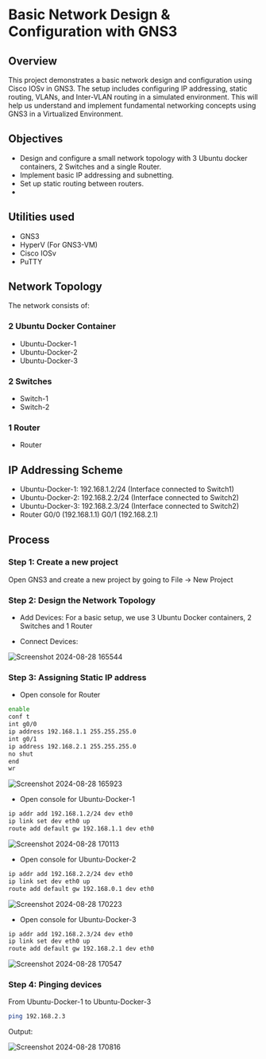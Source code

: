 # Basic Network Design & Configuration with GNS3
## Overview
This project demonstrates a basic network design and configuration using Cisco IOSv in GNS3. The setup includes configuring IP addressing, static routing, VLANs, and Inter-VLAN routing in a simulated environment. This will help us understand and implement fundamental networking concepts using GNS3 in a Virtualized Environment.
## Objectives
- Design and configure a small network topology with 3 Ubuntu docker containers, 2 Switches and a single Router.
- Implement basic IP addressing and subnetting.
- Set up static routing between routers.
- 
## Utilities used
- GNS3
- HyperV (For GNS3-VM)
- Cisco IOSv
- PuTTY
## Network Topology
The network consists of:
### 2 Ubuntu Docker Container
- Ubuntu-Docker-1
- Ubuntu-Docker-2
- Ubuntu-Docker-3
### 2 Switches
- Switch-1
- Switch-2
### 1 Router
- Router
## IP Addressing Scheme
- Ubuntu-Docker-1: 192.168.1.2/24 (Interface connected to Switch1)
- Ubuntu-Docker-2: 192.168.2.2/24 (Interface connected to Switch2)
- Ubuntu-Docker-3: 192.168.2.3/24 (Interface connected to Switch2)
- Router G0/0 (192.168.1.1)
         G0/1 (192.168.2.1)

## Process
### Step 1: Create a new project
Open GNS3 and create a new project by going to File -> New Project
### Step 2: Design the Network Topology

- Add Devices:
For a basic setup, we use 3 Ubuntu Docker containers, 2 Switches and 1 Router

- Connect Devices:

![Screenshot 2024-08-28 165544](https://github.com/user-attachments/assets/29ed5fb1-d82d-473c-b4d7-bf97d9eead36)

### Step 3: Assigning Static IP address
- Open console for Router

```sh
enable
conf t
int g0/0
ip address 192.168.1.1 255.255.255.0
int g0/1
ip address 192.168.2.1 255.255.255.0
no shut
end
wr
```
![Screenshot 2024-08-28 165923](https://github.com/user-attachments/assets/58a84d75-b6d2-474a-b00b-89817abb9bb1)

- Open console for Ubuntu-Docker-1

```sh
ip addr add 192.168.1.2/24 dev eth0
ip link set dev eth0 up
route add default gw 192.168.1.1 dev eth0
```
![Screenshot 2024-08-28 170113](https://github.com/user-attachments/assets/dba0f14b-db55-42ac-9a6f-fb90b967056f)

- Open console for Ubuntu-Docker-2

```sh
ip addr add 192.168.2.2/24 dev eth0
ip link set dev eth0 up
route add default gw 192.168.0.1 dev eth0
```

![Screenshot 2024-08-28 170223](https://github.com/user-attachments/assets/f33e31fd-b302-469a-9cc0-69a4c0b204c5)

- Open console for Ubuntu-Docker-3

```sh
ip addr add 192.168.2.3/24 dev eth0
ip link set dev eth0 up
route add default gw 192.168.2.1 dev eth0
```
![Screenshot 2024-08-28 170547](https://github.com/user-attachments/assets/78d09f43-52ad-49b7-98b1-cf17a4167824)

### Step 4: Pinging devices

From Ubuntu-Docker-1 to Ubuntu-Docker-3
```sh
ping 192.168.2.3
```
Output:

![Screenshot 2024-08-28 170816](https://github.com/user-attachments/assets/df98f711-9a9b-48b1-98cb-609aba1bb0fb)
